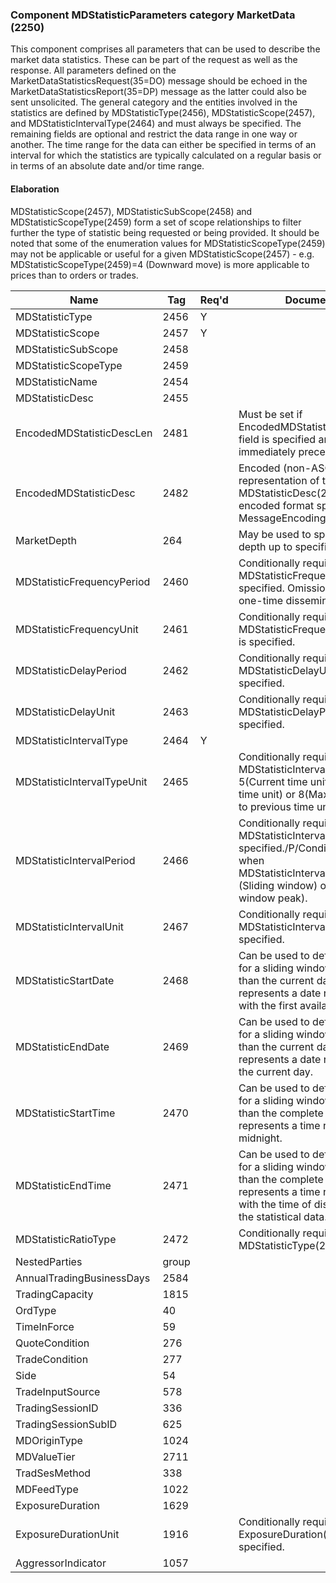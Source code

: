 ### Component MDStatisticParameters category MarketData (2250)

This component comprises all parameters that can be used to describe the market data statistics. These can be part of the request as well as the response. All parameters defined on the MarketDataStatisticsRequest(35=DO) message should be echoed in the MarketDataStatisticsReport(35=DP) message as the latter could also be sent unsolicited.
The general category and the entities involved in the statistics are defined by MDStatisticType(2456), MDStatisticScope(2457), and MDStatisticIntervalType(2464) and must always be specified. The remaining fields are optional and restrict the data range in one way or another. The time range for the data can either be specified in terms of an interval for which the statistics are typically calculated on a regular basis or in terms of an absolute date and/or time range.

#### Elaboration

MDStatisticScope(2457), MDStatisticSubScope(2458) and MDStatisticScopeType(2459) form a set of scope relationships to filter further the type of statistic being requested or being provided.
It should be noted that some of the enumeration values for MDStatisticScopeType(2459) may not be applicable or useful for a given MDStatisticScope(2457) - e.g. MDStatisticScopeType(2459)=4 (Downward move) is more applicable to prices than to orders or trades.

| Name                        | Tag   | Req'd | Documentation                                                                                                                               |
|-----------------------------|-------|----------|-------------------------------------------------------------------------------------------------------------------------------|
| MDStatisticType             | 2456  |   Y   |                                                                                                                                |
| MDStatisticScope            | 2457  |   Y   |                                                                                                                                |
| MDStatisticSubScope         | 2458  |       |                                                                                                                                |
| MDStatisticScopeType        | 2459  |       |                                                                                                                                |
| MDStatisticName             | 2454  |       |                                                                                                                                |
| MDStatisticDesc             | 2455  |       |                                                                                                                                |
| EncodedMDStatisticDescLen   | 2481  |       | Must be set if EncodedMDStatisticDesc(2482) field is specified and must immediately precede it.                                                                                           |
| EncodedMDStatisticDesc      | 2482  |       | Encoded (non-ASCII characters) representation of the MDStatisticDesc(2455) field in the encoded format specified via the MessageEncoding(347) field.                                      |
| MarketDepth                 | 264   |       | May be used to specify the market depth up to specified level.                                                                                                                            |
| MDStatisticFrequencyPeriod  | 2460  |       | Conditionally required when MDStatisticFrequencyUnit(2461) is specified. Omission represents a one-time dissemination.                                                                    |
| MDStatisticFrequencyUnit    | 2461  |       | Conditionally required when MDStatisticFrequencyPeriod(2460) is specified.                                                                                                                |
| MDStatisticDelayPeriod      | 2462  |       | Conditionally required when MDStatisticDelayUnit(2463) is specified.                                                                                                                      |
| MDStatisticDelayUnit        | 2463  |       | Conditionally required when MDStatisticDelayPeriod(2462) is specified.                                                                                                                    |
| MDStatisticIntervalType     | 2464  |   Y   |                                                                                                                                |
| MDStatisticIntervalTypeUnit | 2465  |       | Conditionally required when MDStatisticIntervalType (2464) = 5(Current time unit), 6(Previous time unit) or 8(Maximum range up to previous time unit).                                    |
| MDStatisticIntervalPeriod   | 2466  |       | Conditionally required if/when MDStatisticIntervalUnit(2467) is specified./P/Conditionally required when MDStatisticIntervalType(2464) = 1 (Sliding window) or 2 (Sliding window peak).   |
| MDStatisticIntervalUnit     | 2467  |       | Conditionally required when MDStatisticIntervalPeriod(2466) is specified.                                                                                                                 |
| MDStatisticStartDate        | 2468  |       | Can be used to define a date range for a sliding window peak other than the current day. Omission represents a date range starting with the first available day.                          |
| MDStatisticEndDate          | 2469  |       | Can be used to define a date range for a sliding window peak other than the current day. Omission represents a date range including the current day.                                      |
| MDStatisticStartTime        | 2470  |       | Can be used to define a time range for a sliding window peak other than the complete day. Omission represents a time range starting at midnight.                                          |
| MDStatisticEndTime          | 2471  |       | Can be used to define a time range for a sliding window peak other than the complete day. Omission represents a time range ending with the time of dissemination of the statistical data. |
| MDStatisticRatioType        | 2472  |       | Conditionally required when MDStatisticType(2456) = 5(Ratio).                                                                                                                             |
| NestedParties               | group |       |                                                                                                                                |
| AnnualTradingBusinessDays   | 2584  |       |                                                                                                                                |
| TradingCapacity             | 1815  |       |                                                                                                                                |
| OrdType                     | 40    |       |                                                                                                                                |
| TimeInForce                 | 59    |       |                                                                                                                                |
| QuoteCondition              | 276   |       |                                                                                                                                |
| TradeCondition              | 277   |       |                                                                                                                                |
| Side                        | 54    |       |                                                                                                                                |
| TradeInputSource            | 578   |       |                                                                                                                                |
| TradingSessionID            | 336   |       |                                                                                                                                |
| TradingSessionSubID         | 625   |       |                                                                                                                                |
| MDOriginType                | 1024  |       |                                                                                                                                |
| MDValueTier                 | 2711  |       |                                                                                                                                |
| TradSesMethod               | 338   |       |                                                                                                                                |
| MDFeedType                  | 1022  |       |                                                                                                                                |
| ExposureDuration            | 1629  |       |                                                                                                                                |
| ExposureDurationUnit        | 1916  |       | Conditionally required when ExposureDuration(1629) is specified.                                                                                                                          |
| AggressorIndicator          | 1057  |       |                                                                                                                                |

